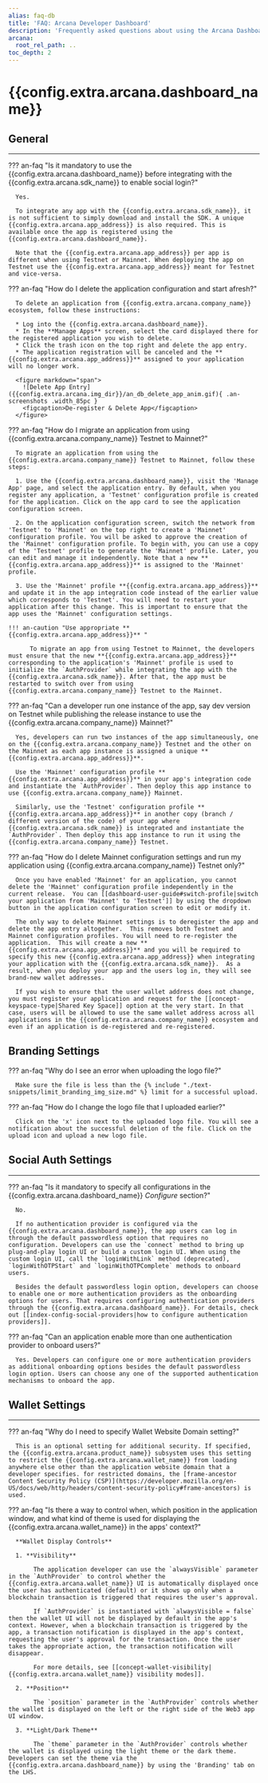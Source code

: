 ```yaml
---
alias: faq-db
title: 'FAQ: Arcana Developer Dashboard'
description: 'Frequently asked questions about using the Arcana Dashboard to register their apps, get a unique clientId, configure the app auth providers etc.'
arcana:
  root_rel_path: ..
toc_depth: 2
---
```


# {{config.extra.arcana.dashboard_name}}

## General

---

??? an-faq "Is it mandatory to use the {{config.extra.arcana.dashboard_name}} before integrating with the {{config.extra.arcana.sdk_name}} to enable social login?"

      Yes.

      To integrate any app with the {{config.extra.arcana.sdk_name}}, it is not sufficient to simply download and install the SDK. A unique {{config.extra.arcana.app_address}} is also required. This is available once the app is registered using the {{config.extra.arcana.dashboard_name}}. 

      Note that the {{config.extra.arcana.app_address}} per app is different when using Testnet or Mainnet. When deploying the app on Testnet use the {{config.extra.arcana.app_address}} meant for Testnet and vice-versa.

??? an-faq "How do I delete the application configuration and start afresh?"

      To delete an application from {{config.extra.arcana.company_name}} ecosystem, follow these instructions:

      * Log into the {{config.extra.arcana.dashboard_name}}.
      * In the **Manage Apps** screen, select the card displayed there for the registered application you wish to delete.
      * Click the trash icon on the top right and delete the app entry.
      * The application registration will be canceled and the **{{config.extra.arcana.app_address}}** assigned to your application will no longer work.

      <figure markdown="span">
        ![Delete App Entry]({{config.extra.arcana.img_dir}}/an_db_delete_app_anim.gif){ .an-screenshots .width_85pc }
        <figcaption>De-register & Delete App</figcaption>
      </figure>

??? an-faq "How do I migrate an application from using {{config.extra.arcana.company_name}} Testnet to Mainnet?"

      To migrate an application from using the {{config.extra.arcana.company_name}} Testnet to Mainnet, follow these steps:

      1. Use the {{config.extra.arcana.dashboard_name}}, visit the 'Manage App' page, and select the application entry. By default, when you register any application, a 'Testnet' configuration profile is created for the application. Click on the app card to see the application configuration screen.

      2. On the application configuration screen, switch the network from 'Testnet' to 'Mainnet' on the top right to create a 'Mainnet' configuration profile. You will be asked to approve the creation of the 'Mainnet' configuration profile. To begin with, you can use a copy of the 'Testnet' profile to generate the 'Mainnet' profile. Later, you can edit and manage it independently. Note that a new **{{config.extra.arcana.app_address}}** is assigned to the 'Mainnet' profile.

      3. Use the 'Mainnet' profile **{{config.extra.arcana.app_address}}** and update it in the app integration code instead of the earlier value which corresponds to 'Testnet'. You will need to restart your application after this change. This is important to ensure that the app uses the 'Mainnet' configuration settings.

    !!! an-caution "Use appropriate **{{config.extra.arcana.app_address}}** "

          To migrate an app from using Testnet to Mainnet, the developers must ensure that the new **{{config.extra.arcana.app_address}}** corresponding to the application's 'Mainnet' profile is used to initialize the `AuthProvider` while integrating the app with the {{config.extra.arcana.sdk_name}}. After that, the app must be restarted to switch over from using {{config.extra.arcana.company_name}} Testnet to the Mainnet. 

??? an-faq "Can a developer run one instance of the app, say dev version on Testnet while publishing the release instance to use the {{config.extra.arcana.company_name}} Mainnet?"

      Yes, developers can run two instances of the app simultaneously, one on the {{config.extra.arcana.company_name}} Testnet and the other on the Mainnet as each app instance is assigned a unique **{{config.extra.arcana.app_address}}**. 
      
      Use the 'Mainnet' configuration profile **{{config.extra.arcana.app_address}}** in your app's integration code and instantiate the `AuthProvider`. Then deploy this app instance to use {{config.extra.arcana.company_name}} Mainnet. 
      
      Similarly, use the 'Testnet' configuration profile **{{config.extra.arcana.app_address}}** in another copy (branch / different version of the code) of your app where {{config.extra.arcana.sdk_name}} is integrated and instantiate the `AuthProvider`. Then deploy this app instance to run it using the {{config.extra.arcana.company_name}} Testnet.

??? an-faq "How do I delete Mainnet configuration settings and run my application using {{config.extra.arcana.company_name}} Testnet only?"

      Once you have enabled 'Mainnet' for an application, you cannot delete the 'Mainnet' configuration profile independently in the current release.  You can [[dashboard-user-guide#switch-profile|switch your application from 'Mainnet' to 'Testnet']] by using the dropdown button in the application configuration screen to edit or modify it. 

      The only way to delete Mainnet settings is to deregister the app and delete the app entry altogether.  This removes both Testnet and Mainnet configuration profiles. You will need to re-register the application.  This will create a new **{{config.extra.arcana.app_address}}** and you will be required to specify this new {{config.extra.arcana.app_address}} when integrating your application with the {{config.extra.arcana.sdk_name}}.  As a result, when you deploy your app and the users log in, they will see brand-new wallet addresses. 
      
      If you wish to ensure that the user wallet address does not change, you must register your application and request for the [[concept-keyspace-type|Shared Key Space]] option at the very start. In that case, users will be allowed to use the same wallet address across all applications in the {{config.extra.arcana.company_name}} ecosystem and even if an application is de-registered and re-registered.

## Branding Settings

??? an-faq "Why do I see an error when uploading the logo file?"

      Make sure the file is less than the {% include "./text-snippets/limit_branding_img_size.md" %} limit for a successful upload.

??? an-faq "How do I change the logo file that I uploaded earlier?"

      Click on the 'x' icon next to the uploaded logo file. You will see a notification about the successful deletion of the file. Click on the upload icon and upload a new logo file.

## Social Auth Settings

---

??? an-faq "Is it mandatory to specify all configurations in the {{config.extra.arcana.dashboard_name}} *Configure* section?"

      No.

      If no authentication provider is configured via the {{config.extra.arcana.dashboard_name}}, the app users can log in through the default passwordless option that requires no configuration. Developers can use the `connect` method to bring up plug-and-play login UI or build a custom login UI. When using the custom login UI, call the `loginWithLink` method (deprecated), `loginWithOTPStart` and `loginWithOTPComplete` methods to onboard users. 
      
      Besides the default passwordless login option, developers can choose to enable one or more authentication providers as the onboarding options for users. That requires configuring authentication providers through the {{config.extra.arcana.dashboard_name}}. For details, check out [[index-config-social-providers|how to configure authentication providers]].

??? an-faq "Can an application enable more than one authentication provider to onboard users?"  

      Yes. Developers can configure one or more authentication providers as additional onboarding options besides the default passwordless login option. Users can choose any one of the supported authentication mechanisms to onboard the app.


## Wallet Settings

---

??? an-faq "Why do I need to specify Wallet Website Domain setting?"

      This is an optional setting for additional security. If specified, the {{config.extra.arcana.product_name}} subsystem uses this setting to restrict the {{config.extra.arcana.wallet_name}} from loading anywhere else other than the application website domain that a developer specifies. for restricted domains, the [frame-ancestor Content Security Policy (CSP)](https://developer.mozilla.org/en-US/docs/web/http/headers/content-security-policy#frame-ancestors) is used.

??? an-faq "Is there a way to control when, which position in the application window, and what kind of theme is used for displaying the {{config.extra.arcana.wallet_name}} in the apps' context?"

      **Wallet Display Controls**

      1. **Visibility** 
      
           The application developer can use the `alwaysVisible` parameter in the `AuthProvider` to control whether the {{config.extra.arcana.wallet_name}} UI is automatically displayed once the user has authenticated (default) or it shows up only when a blockchain transaction is triggered that requires the user's approval.

           If `AuthProvider` is instantiated with `alwaysVisible = false` then the wallet UI will not be displayed by default in the app's context. However, when a blockchain transaction is triggered by the app, a transaction notification is displayed in the app's context, requesting the user's approval for the transaction. Once the user takes the appropriate action, the transaction notification will disappear.

           For more details, see [[concept-wallet-visibility|{{config.extra.arcana.wallet_name}} visibility modes]].

      2. **Position**

           The `position` parameter in the `AuthProvider` controls whether the wallet is displayed on the left or the right side of the Web3 app UI window.

      3. **Light/Dark Theme**

           The `theme` parameter in the `AuthProvider` controls whether the wallet is displayed using the light theme or the dark theme.  Developers can set the theme via the {{config.extra.arcana.dashboard_name}} by using the 'Branding' tab on the LHS.
